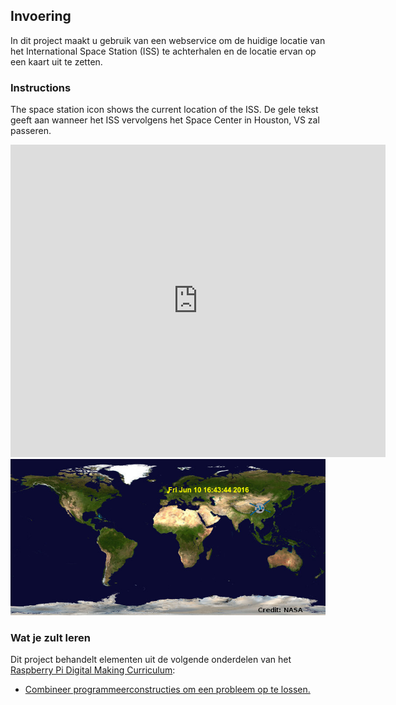 ## Invoering

In dit project maakt u gebruik van een webservice om de huidige locatie van het International Space Station (ISS) te achterhalen en de locatie ervan op een kaart uit te zetten.

### Instructions

The space station icon shows the current location of the ISS. De gele tekst geeft aan wanneer het ISS vervolgens het Space Center in Houston, VS zal passeren.

<div class="trinket">
  <iframe src="https://trinket.io/embed/python/b95851338c?outputOnly=true&start=result" width="600" height="500" frameborder="0" marginwidth="0" marginheight="0" allowfullscreen>
  </iframe>
  <img src="images/iss-final.png">
</div>

### Wat je zult leren

Dit project behandelt elementen uit de volgende onderdelen van het [Raspberry Pi Digital Making Curriculum](http://rpf.io/curriculum):

+ [Combineer programmeerconstructies om een ​​probleem op te lossen.](https://www.raspberrypi.org/curriculum/programming/builder)